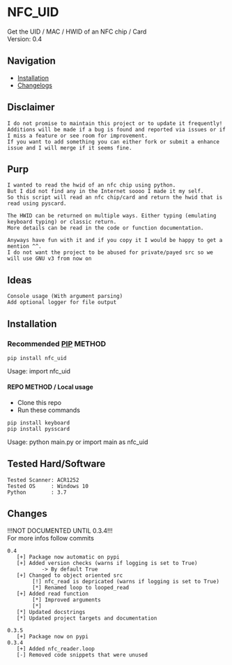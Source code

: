 # NFC_UID
Get the UID / MAC / HWID of an NFC chip / Card<br>
Version: 0.4

## Navigation
- <a href="#Installation">Installation</a>
- <a href="#Changes">Changelogs</a>

## Disclaimer
    I do not promise to maintain this project or to update it frequently!
    Additions will be made if a bug is found and reported via issues or if I miss a feature or see room for improvement.
    If you want to add something you can either fork or submit a enhance issue and I will merge if it seems fine.

## Purp
    I wanted to read the hwid of an nfc chip using python.
    But I did not find any in the Internet soooo I made it my self.
    So this script will read an nfc chip/card and return the hwid that is read using pyscard.
    
    The HWID can be returned on multiple ways. Either typing (emulating keyboard typing) or classic return.
    More details can be read in the code or function documentation.
    
    Anyways have fun with it and if you copy it I would be happy to get a mention ^^.
    I do not want the project to be abused for private/payed src so we will use GNU v3 from now on 

## Ideas
    Console usage (With argument parsing)
    Add optional logger for file output

## Installation

### Recommended <a href="https://pypi.org/project/nfc-uid/">PIP</a> METHOD
```
pip install nfc_uid
```
Usage: import nfc_uid

#### REPO METHOD / Local usage
- Clone this repo
- Run these commands
```
pip install keyboard
pip install pysscard
```

Usage: python main.py or import main as nfc_uid

## Tested Hard/Software
    Tested Scanner: ACR1252
    Tested OS     : Windows 10
    Python        : 3.7


## Changes

!!!NOT DOCUMENTED UNTIL 0.3.4!!!<br>
For more infos follow commits
```
0.4
   [+] Package now automatic on pypi
   [+] Added version checks (warns if logging is set to True)
           -> By default True
   [+] Changed to object oriented src
        [!] nfc_read is depricated (warns if logging is set to True)
        [*] Renamed loop to looped_read
   [+] Added read function
        [*] Improved arguments
        [*] 
   [*] Updated docstrings
   [*] Updated project targets and documentation
   
0.3.5
   [+] Package now on pypi
0.3.4
   [+] Added nfc_reader.loop
   [-] Removed code snippets that were unused
```
